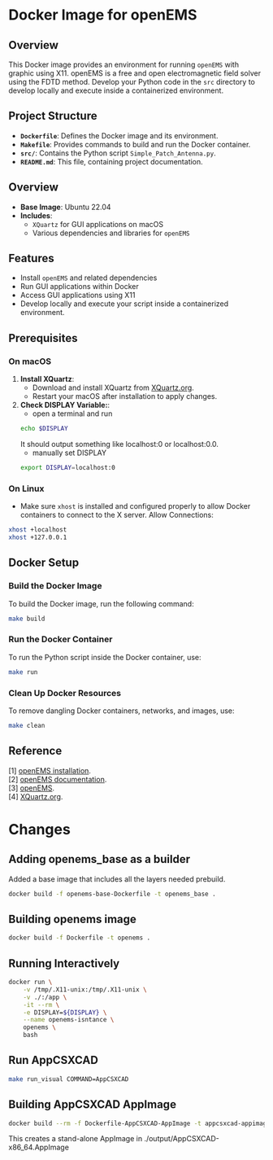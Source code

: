 # Docker Image for openEMS

## Overview
This Docker image provides an environment for running `openEMS` with graphic using X11. openEMS is a free and open electromagnetic field solver using the FDTD method. Develop your Python code in the `src` directory to develop locally and execute inside a containerized environment.

## Project Structure

- **`Dockerfile`**: Defines the Docker image and its environment.
- **`Makefile`**: Provides commands to build and run the Docker container.
- **`src/`**: Contains the Python script `Simple_Patch_Antenna.py`.
- **`README.md`**: This file, containing project documentation.

## Overview

- **Base Image**: Ubuntu 22.04
- **Includes**:
  - `XQuartz` for GUI applications on macOS
  - Various dependencies and libraries for `openEMS`

## Features

- Install `openEMS` and related dependencies
- Run GUI applications within Docker
- Access GUI applications using X11
- Develop locally and execute your script inside a containerized environment.


## Prerequisites

### On macOS

1. **Install XQuartz**:
   - Download and install XQuartz from [XQuartz.org](https://www.xquartz.org/).
   - Restart your macOS after installation to apply changes.
2. **Check DISPLAY Variable:**:
   - open a terminal and run
   ```bash
   echo $DISPLAY
   ```
   It should output something like localhost:0 or localhost:0.0.
   - manually set DISPLAY
   ```bash
   export DISPLAY=localhost:0
   ```

### On Linux

- Make sure `xhost` is installed and configured properly to allow Docker containers to connect to the X server.
Allow Connections:
```bash
xhost +localhost
xhost +127.0.0.1
```
## Docker Setup

### Build the Docker Image

To build the Docker image, run the following command:

```bash
make build
```
### Run the Docker Container

To run the Python script inside the Docker container, use:

```bash
make run
```

### Clean Up Docker Resources

To remove dangling Docker containers, networks, and images, use:

```bash
make clean
```


## Reference
[1] [openEMS installation](https://docs.openems.de/install.html).  
[2] [openEMS documentation](https://docs.openems.de).  
[3] [openEMS](https://www.openems.de).  
[4] [XQuartz.org](https://www.xquartz.org/).




# Changes
## Adding openems_base as a builder
Added a base image that includes all the layers needed prebuild.

```bash
docker build -f openems-base-Dockerfile -t openems_base .
```

## Building openems image
```bash
docker build -f Dockerfile -t openems .
```

## Running Interactively
```bash
docker run \
    -v /tmp/.X11-unix:/tmp/.X11-unix \
    -v ./:/app \
    -it --rm \
    -e DISPLAY=${DISPLAY} \
    --name openems-isntance \
    openems \
    bash
```

## Run AppCSXCAD
```bash
make run_visual COMMAND=AppCSXCAD
```


## Building AppCSXCAD AppImage
```bash
docker build --rm -f Dockerfile-AppCSXCAD-AppImage -t appcsxcad-appimage --output type=local,dest=./ .
```
This creates a stand-alone AppImage in ./output/AppCSXCAD-x86_64.AppImage
